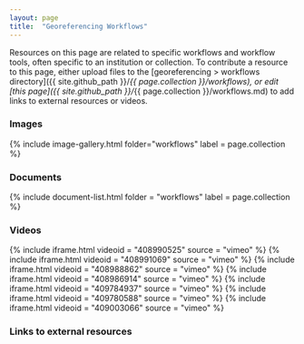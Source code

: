 ```yaml
---
layout: page
title:  "Georeferencing Workflows"
---
```


Resources on this page are related to specific workflows and workflow tools, often specific to an institution or collection. To contribute a resource to this page, either upload files to the [georeferencing > workflows directory]({{ site.github_path }}/_{{ page.collection }}/workflows), or edit [this page]({{ site.github_path }}/_{{ page.collection }}/workflows.md) to add links to external resources or videos.

### Images

{% include image-gallery.html folder="workflows" label = page.collection %}

### Documents

{% include document-list.html folder = "workflows" label = page.collection %}

### Videos
<!-- Add a video link by copying the code in the line that begins with "include" onto
a new line. Then...

(1) Replace "videoid" with the video id of your video, e.g. if the link to your video
is "https://player.vimeo.com/video/408990525" then the video id is "408990525"

(2) Make sure the source is correct; you may only link videos available on
"vimeo" or "youtube"

{% include iframe.html videoid = "408990525" source = "vimeo" %}
-->

{% include iframe.html videoid = "408990525" source = "vimeo" %}
{% include iframe.html videoid = "408991069" source = "vimeo" %}
{% include iframe.html videoid = "408988862" source = "vimeo" %}
{% include iframe.html videoid = "408986914" source = "vimeo" %}
{% include iframe.html videoid = "409784937" source = "vimeo" %}
{% include iframe.html videoid = "409780588" source = "vimeo" %}
{% include iframe.html videoid = "409003066" source = "vimeo" %}

### Links to external resources

<!-- Add a new link to an external resource by copying the code in the line
below onto a new line and replacing "title" with your desired title and "url" with the link.

- [title](url)
-->
